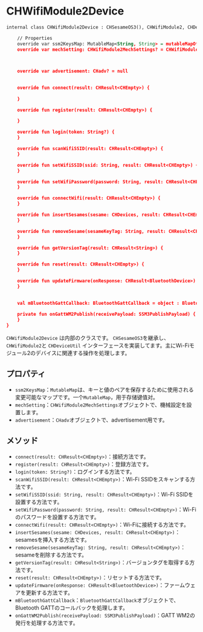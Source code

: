 

# CHWifiModule2Device
```svg
internal class CHWifiModule2Device : CHSesameOS3(), CHWifiModule2, CHDeviceUtil {

    // Properties
    override var ssm2KeysMap: MutableMap<String, String> = mutableMapOf()
    override var mechSetting: CHWifiModule2MechSettings? = CHWifiModule2MechSettings(null, null)
      


    override var advertisement: CHadv? = null
      

    override fun connect(result: CHResult<CHEmpty>) {
      
    }

    override fun register(result: CHResult<CHEmpty>) {
       
    }

    override fun login(token: String?) {
    }

    override fun scanWifiSSID(result: CHResult<CHEmpty>) {
    }

    override fun setWifiSSID(ssid: String, result: CHResult<CHEmpty>) {
    }

    override fun setWifiPassword(password: String, result: CHResult<CHEmpty>) {
    }

    override fun connectWifi(result: CHResult<CHEmpty>) {
    }

    override fun insertSesames(sesame: CHDevices, result: CHResult<CHEmpty>) {
    }

    override fun removeSesame(sesameKeyTag: String, result: CHResult<CHEmpty>) {
    }

    override fun getVersionTag(result: CHResult<String>) {
    }

    override fun reset(result: CHResult<CHEmpty>) {
    }

    override fun updateFirmware(onResponse: CHResult<BluetoothDevice>) {
    }

  
    val mBluetoothGattCallback: BluetoothGattCallback = object : BluetoothGattCallback()
  
    private fun onGattWM2Publish(receivePayload: SSM3PublishPayload) {
    }
}

```
`CHWifiModule2Device` は内部のクラスです。 `CHSesameOS3`を継承し、`CHWifiModule2`と `CHDeviceUtil` インターフェースを実装してます。主にWi-Fiモジュール2のデバイスに関連する操作を処理します。

## プロパティ

- `ssm2KeysMap`：`MutableMap`は、キーと値のペアを保存するために使用される変更可能なマップです。一个`MutableMap`，用于存储键值对。
- `mechSetting`：`CHWifiModule2MechSettings`オブジェクトで、機械設定を設置します。
- `advertisement`：`CHadv`オブジェクトで、advertisement用です。

## メソッド

- `connect(result: CHResult<CHEmpty>)`：接続方法です。
- `register(result: CHResult<CHEmpty>)`：登録方法です。
- `login(token: String?)`：ログインする方法です。
- `scanWifiSSID(result: CHResult<CHEmpty>)`：Wi-Fi SSIDをスキャンする方法です。
- `setWifiSSID(ssid: String, result: CHResult<CHEmpty>)`：Wi-Fi SSIDを設置する方法です。
- `setWifiPassword(password: String, result: CHResult<CHEmpty>)`：Wi-Fiのパスワードを設置する方法です。
- `connectWifi(result: CHResult<CHEmpty>)`：Wi-Fiに接続する方法です。
- `insertSesames(sesame: CHDevices, result: CHResult<CHEmpty>)`：sesamesを挿入する方法です。
- `removeSesame(sesameKeyTag: String, result: CHResult<CHEmpty>)`：sesameを削除する方法です。
- `getVersionTag(result: CHResult<String>)`：バージョンタグを取得する方法です。
- `reset(result: CHResult<CHEmpty>)`：リセットする方法です。
- `updateFirmware(onResponse: CHResult<BluetoothDevice>)`：ファームウェアを更新する方法です。
- `mBluetoothGattCallback`：`BluetoothGattCallback`オブジェクトで、Bluetooth GATTのコールバックを処理します。
- `onGattWM2Publish(receivePayload: SSM3PublishPayload)`：GATT WM2の発行を処理する方法です。


<!-- ![CHWifiModule2Device](CHWifiModule2Device.svg) -->


